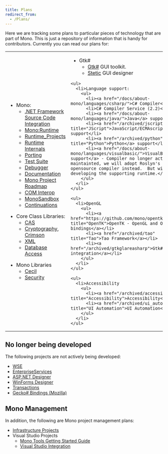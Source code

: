 ```yaml
---
title: Plans
redirect_from:
  - /Plans/
---
```


Here we are tracking some plans to particular pieces of technology that are part of Mono. This is just a repository of information that is handy for contributors. Currently you can read our plans for:

<table>
<col width="33%" />
<col width="33%" />
<col width="33%" />
<tbody>
<tr class="odd">
  <td align="left">
  <ul>
    <li>Mono:
      <ul>
        <li><a href="/docs/about-mono/dotnet-integration">.NET Framework Source Code Integration</a></li>
        <li><a href="/docs/advanced/runtime/">Mono:Runtime</a></li>
        <li><a href="/docs/advanced/runtime/runtime-projects/">Runtime_Projects</a></li>
        <li><a href="/docs/advanced/runtime/docs/">Runtime Internals</a></li>
        <li><a href="/docs/advanced/runtime/porting/">Porting</a></li>
        <li><a href="/community/contributing/test-suite/">Test Suite</a></li>
        <li><a href="/docs/debug+profile/debug/debugger/">Debugger</a></li>
        <li><a href="/docs/">Documentation</a></li>
        <li><a href="/docs/about-mono/roadmap/">Mono Project Roadmap</a></li>
        <li><a href="/docs/advanced/com-interop/">COM Interop</a></li>
        <li><a href="/docs/advanced/sandbox/">MonoSandbox</a></li>
        <li><a href="/archived/continuations" title="Continuations">Continuations</a></li>
      </ul>
    </li>
  </ul>

  <ul>
    <li>Core Class Libraries:
      <ul>
        <li><a href="/docs/advanced/cas/">CAS</a></li>
        <li><a href="/archived/cryptography" title="Cryptography">Cryptography</a>, <a href="/archived/crimson" title="Crimson">Crimson</a></li>
        <li><a href="/docs/tools+libraries/libraries/xml/">XML</a></li>
        <li><a href="/docs/database-access/">Database Access</a></li>
      </ul>
    </li>
  </ul>

  <ul>
    <li>Mono Libraries
      <ul>
        <li><a href="/docs/tools+libraries/libraries/Mono.Cecil/">Cecil</a></li>
        <li><a href="/docs/faq/security/">Security</a></li>
      </ul>
    </li>
  </ul>
  </td>

  <td align="left">
    <ul>
      <li>Gtk#
        <ul>
          <li><a href="/docs/gui/gtksharp/">Gtk#</a> GUI toolkit.</li>
          <li><a href="/archived/stetic" title="Stetic">Stetic</a> GUI designer</li>
        </ul>
      </li>
    </ul>

    <ul>
      <li>Language support:
        <ul>
          <li><a href="/docs/about-mono/languages/csharp/">C# Compiler</a></li>
          <li>C# Compiler Service (2.2)</li>
          <li><a href="/docs/about-mono/languages/java/">Java</a> support</li>
          <li><a href="/archived/jscript" title="JScript">JavaScript/ECMAscript</a> support</li>
          <li><a href="/archived/python" title="Python">Python</a> support</li>
          <li><a href="/docs/about-mono/languages/visualbasic/">VisualBasic.NET support</a> - Compiler no longer actively maintainted, we will adopt Roslyn's opensource compiler instead.  But will keep developing the supporting runtime.</li>
        </ul>
      </li>
    </ul>

    <ul>
      <li>OpenGL
        <ul>
          <li><a href="https://github.com/mono/opentk" title="OpenTK">OpenTK - OpenGL and OpenAL bindings</a></li>
          <li><a href="/archived/tao" title="Tao">Tao Framework</a></li>
          <li><a href="/archived/gtkglareasharp">Gtk# and GL integration</a></li>
        </ul>
      </li>
    </ul>

    <ul>
      <li>Accessibility
        <ul>
          <li><a href="/archived/accessibility" title="Accessibility">Accessibility</a></li>
          <li><a href="/archived/ui_automation" title="UI Automation">UI Automation</a></li>
        </ul>
      </li>
    </ul>
  </td>

  <td align="left">
    <ul>
      <li>Microsoft-compatible stack:
        <ul>
          <li><a href="/docs/database-access/adonet/">ADO.NET</a></li>
          <li><a href="/docs/web/aspnet/">ASP.NET</a> - Not actively developed, as Microsoft is instead developing <a href="http://www.asp.net/vnext">ASP.NET vNext</a> as an open source project.</li>
          <li><a href="/docs/gui/winforms/">WinForms</a></li>
          <li><a href="/archived/systemmessaging">SystemMessaging</a></li>
          <li><a href="/archived/olive" title="Olive">Olive</a> - Beyond 2.0</li>
          <li><a href="/docs/tools+libraries/tools/xbuild/">Microsoft.Build</a></li>
          <li><a href="/archived/systemquery" title="System.Query">System.Query</a></li>
          <li><a href="/docs/web/moonlight/">Silverlight</a> and <a href="/docs/gui/wpf/">WPF</a></li>
        </ul>
      </li>
    </ul>

    <ul>
      <li>macOS
        <ul>
          <li><a href="/docs/tools+libraries/libraries/monomac/">MonoMac</a> comprehensive macOS bindings.</li>
          <li><a href="http://xamarin.com/platform">MonoTouch</a> Mono on iPhone/iPad/iOS</li>
        </ul>
      </li>
    </ul>

    <ul>
      <li>Tools
        <ul>
          <li><a href="/docs/tools+libraries/tools/gendarme/roadmap/">Gendarme</a></li>
        </ul>
      </li>
    </ul>
  </td>
</tr>
</tbody>
</table>

No longer being developed
-------------------------

The following projects are not actively being developed:

-   [WSE](/archived/wse)
-   [EnterpriseServices](/archived/enterpriseservices)
-   [ASP.NET Designer](/archived/aspnet_visual_designer)
-   [WinForms Designer](/archived/winforms_designer)
-   [Transactions](/archived/transactions)
-   [Gecko# Bindings (Mozilla)](/archived/geckosharp)

Mono Management
---------------

In addition, the following are Mono project management plans:

-   [Infrastructure Projects](/archived/infrastructureprojects)
-   Visual Studio Projects
    -   [Mono Tools Getting Started Guide](/archived/gettingstartedwithmonotools)
    -   [Visual Studio Integration](/archived/visual_studio_integration)
